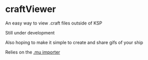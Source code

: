 # craftViewer
An easy way to view .craft files outside of KSP

Still under development

Also hoping to make it simple to create and share gifs of your ship 

Relies on the [.mu importer](https://github.com/taniwha-qf/io_object_mu)
